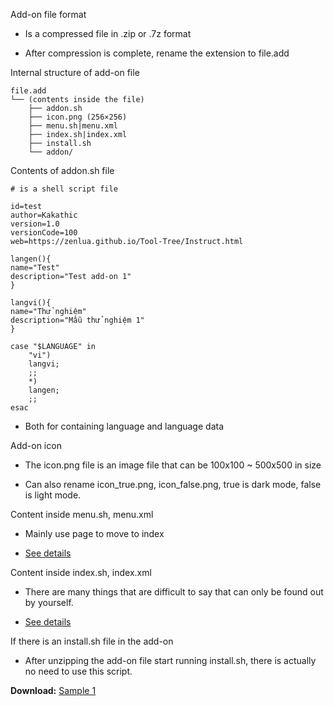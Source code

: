 Add-on file format

- Is a compressed file in .zip or .7z format

- After compression is complete, rename the extension to file.add

Internal structure of add-on file

```
file.add
└── (contents inside the file)
    ├── addon.sh
    ├── icon.png (256×256)
    ├── menu.sh|menu.xml
    ├── index.sh|index.xml
    ├── install.sh
    └── addon/
```

Contents of addon.sh file

```
# is a shell script file

id=test
author=Kakathic
version=1.0
versionCode=100
web=https://zenlua.github.io/Tool-Tree/Instruct.html

langen(){
name="Test"
description="Test add-on 1"
}

langvi(){
name="Thử nghiệm"
description="Mẫu thử nghiệm 1"
}

case "$LANGUAGE" in
    "vi")
    langvi;
    ;;
    *)
    langen;
    ;;
esac
```

- Both for containing language and language data

Add-on icon

- The icon.png file is an image file that can be 100x100 ~ 500x500 in size

- Can also rename icon_true.png, icon_false.png, true is dark mode, false is light mode.

Content inside menu.sh, menu.xml

- Mainly use page to move to index

- [See details](https://github.com/helloklf/kr-scripts/blob/master/docs/Page.md)

Content inside index.sh, index.xml

- There are many things that are difficult to say that can only be found out by yourself.

- [See details](https://github.com/helloklf/kr-scripts)

If there is an install.sh file in the add-on

- After unzipping the add-on file start running install.sh, there is actually no need to use this script.

**Download:** [Sample 1](https://github.com/Zenlua/Tool-Tree/releases/download/tmp/Test1.add)








